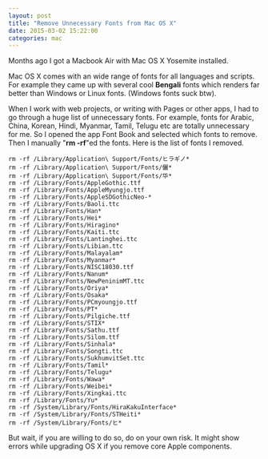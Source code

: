 ```yaml
---
layout: post
title: "Remove Unnecessary Fonts from Mac OS X"
date: 2015-03-02 15:22:00
categories: mac
---
```

Months ago I got a Macbook Air with Mac OS X Yosemite installed.

Mac OS X comes with an wide range of fonts for all languages and scripts. For example they came up with several cool **Bengali** fonts which renders far better than Windows or Linux fonts. (Windows fonts suck btw).

When I work with web projects, or writing with Pages or other apps, I had to go through a huge list of unnecessary fonts. For example, fonts for Arabic, China, Korean, Hindi, Myanmar, Tamil, Telugu etc are totally unnecessary for me. So I opened the app Font Book and selected which fonts to remove. Then I manually "**rm -rf**"ed the fonts. Here is the list of fonts I removed.

    rm -rf /Library/Application\ Support/Fonts/ヒラギノ*
    rm -rf /Library/Application\ Support/Fonts/儷*
    rm -rf /Library/Application\ Support/Fonts/华*
    rm -rf /Library/Fonts/AppleGothic.ttf
    rm -rf /Library/Fonts/AppleMyungjo.ttf
    rm -rf /Library/Fonts/AppleSDGothicNeo-*
    rm -rf /Library/Fonts/Baoli.ttc
    rm -rf /Library/Fonts/Han*
    rm -rf /Library/Fonts/Hei*
    rm -rf /Library/Fonts/Hiragino*
    rm -rf /Library/Fonts/Kaiti.ttc
    rm -rf /Library/Fonts/Lantinghei.ttc
    rm -rf /Library/Fonts/Libian.ttc
    rm -rf /Library/Fonts/Malayalam*
    rm -rf /Library/Fonts/Myanmar*
    rm -rf /Library/Fonts/NISC18030.ttf
    rm -rf /Library/Fonts/Nanum*
    rm -rf /Library/Fonts/NewPeninimMT.ttc
    rm -rf /Library/Fonts/Oriya*
    rm -rf /Library/Fonts/Osaka*
    rm -rf /Library/Fonts/PCmyoungjo.ttf
    rm -rf /Library/Fonts/PT*
    rm -rf /Library/Fonts/Pilgiche.ttf
    rm -rf /Library/Fonts/STIX*
    rm -rf /Library/Fonts/Sathu.ttf
    rm -rf /Library/Fonts/Silom.ttf
    rm -rf /Library/Fonts/Sinhala*
    rm -rf /Library/Fonts/Songti.ttc
    rm -rf /Library/Fonts/SukhumvitSet.ttc
    rm -rf /Library/Fonts/Tamil*
    rm -rf /Library/Fonts/Telugu*
    rm -rf /Library/Fonts/Wawa*
    rm -rf /Library/Fonts/Weibei*
    rm -rf /Library/Fonts/Xingkai.ttc
    rm -rf /Library/Fonts/Yu*
    rm -rf /System/Library/Fonts/HiraKakuInterface*
    rm -rf /System/Library/Fonts/STHeiti*
    rm -rf /System/Library/Fonts/ヒ*
    
But wait, if you are willing to do so, do on your own risk. It might show errors while upgrading OS X if you remove core Apple components.